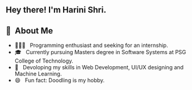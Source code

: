 
## Hey there! I'm Harini Shri.

## 🧐 &nbsp;About Me 

- 👨🏻‍💻 &nbsp; Programming enthusiast and seeking for an internship.
- 🎓 &nbsp; Currently pursuing Masters degree in Software Systems at PSG College of Technology.
- 🌱 &nbsp; Devoloping my skills in Web Development, UI/UX designing and Machine Learning.
- 😄 &nbsp; Fun fact: Doodling is my hobby.
